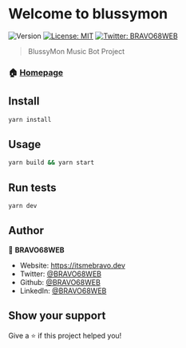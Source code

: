 # Welcome to blussymon 

![Version](https://img.shields.io/badge/version-1.0.0-blue.svg?cacheSeconds=2592000)
[![License: MIT](https://img.shields.io/badge/License-MIT-yellow.svg)](#)
[![Twitter: BRAVO68WEB](https://img.shields.io/twitter/follow/BRAVO68WEB.svg?style=social)](https://twitter.com/BRAVO68WEB)

> BlussyMon Music Bot Project

### 🏠 [Homepage](https://thenestdevs.github.com/blussymon/)

## Install

```sh
yarn install
```

## Usage

```sh
yarn build && yarn start
```

## Run tests

```sh
yarn dev
```

## Author

👤 **BRAVO68WEB**

* Website: https://itsmebravo.dev
* Twitter: [@BRAVO68WEB](https://twitter.com/BRAVO68WEB)
* Github: [@BRAVO68WEB](https://github.com/BRAVO68WEB)
* LinkedIn: [@BRAVO68WEB](https://linkedin.com/in/BRAVO68WEB)

## Show your support

Give a ⭐️ if this project helped you!